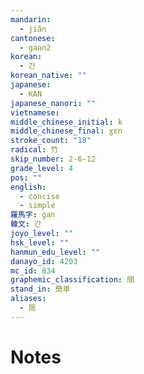```yaml
---
mandarin:
  - jiǎn
cantonese:
  - gaan2
korean:
  - 간
korean_native: ""
japanese:
  - KAN
japanese_nanori: ""
vietnamese:
middle_chinese_initial: k
middle_chinese_final: ɣɛn
stroke_count: "18"
radical: 竹
skip_number: 2-6-12
grade_level: 4
pos: ""
english:
  - concise
  - simple
羅馬字: gan
韓文: 간
joyo_level: ""
hsk_level: ""
hanmun_edu_level: ""
danayo_id: 4203
mc_id: 834
graphemic_classification: 間
stand_in: 簡単
aliases:
  - 简
---
```


# Notes
